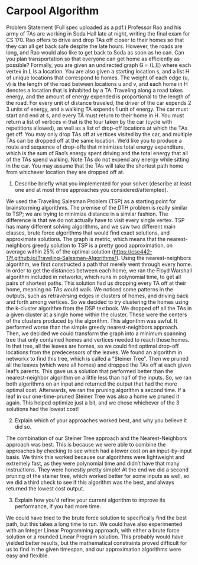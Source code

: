 # Carpool Algorithm
Problem Statement (Full spec uploaded as a pdf.)
Professor Rao and his army of TAs are working in Soda Hall late at night, writing the final exam for CS 170. Rao
offers to drive and drop TAs off closer to their homes so that they can all get back safe despite the late hours. However,
the roads are long, and Rao would also like to get back to Soda as soon as he can. Can you plan transportation so that
everyone can get home as efficiently as possible?
Formally, you are given an undirected graph G = (L,E) where each vertex in L is a location. You are also given a
starting location s, and a list H of unique locations that correspond to homes. The weight of each edge (u, v) is the
length of the road between locations u and v, and each home in H denotes a location that is inhabited by a TA. Traveling along a road takes energy, and the amount of energy expended is proportional to the length of the road. For every
unit of distance traveled, the driver of the car expends 2
3
units of energy, and a walking TA expends 1 unit of energy.
The car must start and end at s, and every TA must return to their home in H.
You must return a list of vertices vi
that is the tour taken by the car (cycle with repetitions allowed), as well as a list
of drop-off locations at which the TAs get off. You may only drop TAs off at vertices visited by the car, and multiple
TAs can be dropped off at the same location.
We’d like you to produce a route and sequence of drop-offs that minimizes total energy expenditure, which is the
sum of Rao’s energy spent driving and the total energy that all of the TAs spend walking. Note TAs do not expend
any energy while sitting in the car. You may assume that the TAs will take the shortest path home from whichever
location they are dropped off at.

1. Describe briefly what you implemented for your solver (describe at least one and at most three approaches you considered/attempted).

We used the Traveling Salesman Problem (TSP) as a starting point for brainstorming algorithms. The premise of the DTH problem is really similar to TSP; we are trying to minimize distance in a similar fashion. The difference is that we do not actually have to visit every single vertex. TSP has many different solving algorithms, and we saw two different main classes, brute force algorithms that would find exact solutions, and approximate solutions. The graph is metric, which means that the nearest-neighbors greedy solution to TSP is a pretty good approximation, on average within 25% of the optimal solution (https://cse442-17f.github.io/Traveling-Salesman-Algorithms/). Using the nearest-neighbors algorithm, we first constructed a path that merely went through every home. In order to get the distances between each home, we ran the Floyd Warshall algorithm included in networkx, which runs in polynomial time, to get all pairs of shortest paths. This solution had us dropping every TA off at their home, meaning no TAs would walk. We noticed some patterns in the outputs, such as retraversing edges in clusters of homes, and driving back and forth among vertices. So we decided to try clustering the homes using the k-cluster algorithm from the DSP textbook. We dropped off all the TAs in a given cluster at a single home within the cluster. These were the centers of the clusters produced by the algorithm. This algorithm was awful. It performed worse than the simple greedy nearest-neighbors approach. Then, we decided we could transform the graph into a minimum spanning tree that only contained homes and vertices needed to reach those homes. In that tree, all the leaves are homes, so we could find optimal drop-off locations from the predecessors of the leaves. We found an algorithm in networkx to find this tree, which is called a “Steiner Tree”. Then we pruned all the leaves (which were all homes) and dropped the TAs off at each given leaf’s parents. This gave us a solution that performed better than the nearest-neighbor algorithm on a little less than half of the inputs. So, we ran both algorithms on an input and returned the output that had the more optimal cost. Afterwards, we ran the pruning algorithm a second time. If a leaf in our one-time-pruned Steiner Tree was also a home we pruned it again. This helped optimize just a bit, and we chose whichever of the 3 solutions had the lowest cost!

2. Explain which of your approaches worked best, and why you believe it did so.

The combination of our Steiner Tree approach and the Nearest-Neighbors approach was best. This is because we were able to combine the approaches by checking to see which had a lower cost on an input-by-input basis. We think this worked because our algorithms were lightweight and extremely fast, as they were polynomial time and didn’t have that many instructions. They were honestly pretty simple! At the end we did a second pruning of the steiner tree, which worked better for some inputs as well, so we did a third check to see if this algorithm was the best, and always returned the lowest cost output.

3. Explain how you'd refine your current algorithm to improve its performance, if you had more time.

We could have tried to the brute force solution to specifically find the best path, but this takes a long time to run. We could have also experimented with an Integer Linear Programming approach, with either a brute force solution or a rounded Linear Program solution. This probably would have yielded better results, but the mathematical constraints proved difficult for us to find in the given timespan, and our approximation algorithms were easy and flexible.
